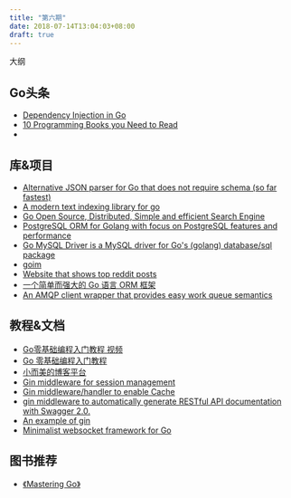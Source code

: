 ```yaml
---
title: "第六期"
date: 2018-07-14T13:04:03+08:00
draft: true
---
```




大纲
<!--more-->

## Go头条
- [Dependency Injection in Go](https://outcrawl.com/go-dependency-injection/)
- [10 Programming Books you Need to Read](https://medium.com/full-stack-tips/programming-books-372c0063b440)
- []()


## 库&项目
- [Alternative JSON parser for Go that does not require schema (so far fastest)](https://github.com/buger/jsonparser)
- [A modern text indexing library for go](https://github.com/blevesearch/bleve)
- [Go Open Source, Distributed, Simple and efficient Search Engine](https://github.com/go-ego/riot)
- [PostgreSQL ORM for Golang with focus on PostgreSQL features and performance](https://github.com/go-pg/pg)
- [Go MySQL Driver is a MySQL driver for Go's (golang) database/sql package](https://github.com/go-sql-driver/mysql)
- [goim](https://github.com/Terry-Mao/goim)
- [Website that shows top reddit posts](https://github.com/philippklemmer/pingRedditPost)
- [一个简单而强大的 Go 语言 ORM 框架](http://xorm.io/)
- [An AMQP client wrapper that provides easy work queue semantics](https://github.com/mazingstudio/hop)

## 教程&文档
- [Go零基础编程入门教程 视频](https://www.bilibili.com/video/av18288497/)
- [Go 零基础编程入门教程](https://songjiayang.gitbooks.io/go-basic-courses/content/)
- [小而美的博客平台](https://github.com/b3log/pipe)
- [Gin middleware for session management](https://github.com/gin-contrib/sessions)
- [Gin middleware/handler to enable Cache](https://github.com/gin-contrib/cache)
- [gin middleware to automatically generate RESTful API documentation with Swagger 2.0.](https://github.com/swaggo/gin-swagger)
- [An example of gin](https://github.com/EDDYCJY/go-gin-example)
- [Minimalist websocket framework for Go](https://github.com/olahol/melody)

## 图书推荐
- [《Mastering Go》](https://www.packtpub.com/networking-and-servers/mastering-go)
